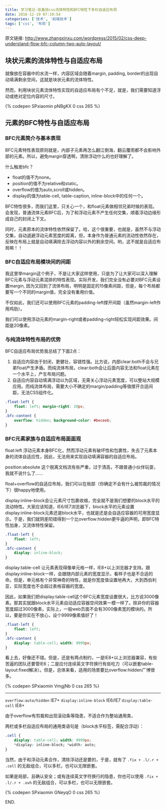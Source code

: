 ```yaml
---
title: 学习笔记-张鑫旭css流体特性和BFC特性下多栏自适应布局
date: 2016-12-19 07:19:54
categories: ['技术', '前端技术']
tags: ['css', '布局']
---
```


原文链接: <http://www.zhangxinxu.com/wordpress/2015/02/css-deep-understand-flow-bfc-column-two-auto-layout/>

## 块状元素的流体特性与自适应布局

就像放在容器中的水流一样，内容区域会随着margin, padding, border的出现自动填满剩余空间，这就是块状元素的流体特性。

然而，利用块状元素流体特性实现的自适应布局有个不足，就是，我们需要知道浮动或绝对定位内容的尺寸。

{% codepen SPxiaomin pNBgKX 0 css 265 %}

## 元素的BFC特性与自适应布局

### BFC元素简介与基本表现

BFC元素特性表现原则就是，内部子元素再怎么翻江倒海，翻云覆雨都不会影响外部的元素。所以，避免margin穿透啊，清除浮动什么的也好理解了。

什么触发bfc？

- float的值不为none。
- position的值不为relative和static。
- overflow的值为auto,scroll或hidden。
- display的值为table-cell, table-caption, inline-block中的任何一个。

BFC特性很多，而我们这里，只关心一个，和float元素做相邻兄弟时候的表现。会发现，普通流体元素BFC后，为了和浮动元素不产生任何交集，顺着浮动边缘形成自己的封闭上下文。

同时，元素原本的流体特性依然保留了。哈，这个很重要，也就是，虽然不与浮动交集，自动退避浮动元素宽度的距离，但，本身作为普通元素的流动性依然存在，反映在布局上就是自动填满除去浮动内容以外的剩余空间。哟，这不就是自适应布局嘛！！

### BFC自适应布局模块间的间距

我这里举margin这个例子，不是让大家这样使用，只是为了让大家可以深入理解BFC元素与浮动元素混排的特性表现。实际开发，我们完全没有必要对BFC元素设置margin, 因为又回到了流体布局，明明是固定的15像素间距，但是，每个布局都要写一个不同的margin值，完全没有重用价值。

不仅如此，我们还可以使用BFC元素的padding-left撑开间距（虽然margin-left作用鸡肋）。

我们可以使用浮动元素的margin-right或者padding-right轻松实现间距效果。间距是20像素。

### 与纯流体特性布局的优势

BFC自适应布局优势我总结了下面2点：

1. 自适应内容由于封闭，更健壮，容错性强。比方说，内部clear:both不会与兄弟float产生矛盾。而纯流体布局，clear:both会让后面内容无法和float元素在一个水平上，产生布局问题。
2. 自适应内容自动填满浮动以为区域，无需关心浮动元素宽度，可以整站大规模应用。而纯流体布局，需要大小不确定的margin/padding等值撑开合适间距，无法CSS组件化。

```css
.float-left {
    float: left; margin-right: 20px;
}
.bfc-content {
    overflow: hidden; background-color: #beceeb;
}
```

### BFC元素家族与自适应布局面面观

float:left 浮动元素本身BFC化，然而浮动元素有破坏性和包裹性，失去了元素本身的流体自适应性，因此，无法用来实现自动填满容器的自适应布局。

position:absolute 这个脱离文档流有些严重，过于清高，不跟普通小伙伴玩耍，我就不说什么了……

float+overflow的自适应布局，我们可以在局部（你确定不会有什么被剪裁的情况下）很happy地使用。

display:inline-block会让元素尺寸包裹收缩，完全就不是我们想要的block水平的流动特性。大家应该知道，IE6/IE7浏览器下，block水平的元素设置display:inline-block元素还是block水平，也就是还是会自适应容器的可用宽度显示。于是，我们就阴差阳错得到一个比overflow:hidden更牛逼的声明，即BFC特性加身，又流体特性保留。

```css
.float-left {
    float: left;
}
.bfc-content {
    display: inline-block;
}
```

display:table-cell 让元素表现得像单元格一样，IE8+以上浏览器才支持。跟display:inline-block一样，会跟随内部元素的宽度显示，看样子也是不合适的命。但是，单元格有个非常神奇的特性，就是你宽度值设置地再大，大到西伯利亚，实际宽度也不会超过表格容器的宽度。

因此，如果我们把display:table-cell这个BFC元素宽度设置很大，比方说3000像素。那其实就跟block水平元素自动适应容器空间效果一模一样了。除非你的容器宽度超过3000像素，实际上，一般web页面不会有3000像素宽的模块的。所以，要是你实在不放心，设个9999像素值好了！

```css
.float-left {
    float: left;
}
.bfc-content {
    display: table-cell; width: 9999px;
}
```

看上去，好像还不错。但是，还是有两点制约，一是IE8+以上浏览器兼容，有些苦逼的团队还要管IE6；二是应付连续英文字符换行有些吃力（可以嵌套table-layout:fixed解决）。但是，总体来看，适用的场景要比overflow:hidden广博很多。

{% codepen SPxiaomin VmgjNb 0 css 265 %}

---

`overflow:auto/hidden` IE7+
`display:inline-block` IE6/IE7
`display:table-cell` IE8+

由于overflow有剪裁和出现滚动条等隐患，不适合作为整站通用类，

两栏或多栏自适应布局的通用类语句是（block水平标签，需配合浮动）：

```css
.cell {
    display: table-cell; width: 9999px;
    *display: inline-block; *width: auto;
}
```

当然，由于和浮动元素合作，清除浮动还是要的，于是，就有了 `.fix + .l/.r + .cell` 的无敌组合，可以多栏，也可以无限嵌套。

如果是局部，且确认安全；或有连续英文字符换行的隐患，你也可以使用 `.fix + .l/.r + .ovh` 的无敌组合，可以多栏，也可以无限嵌套。

{% codepen SPxiaomin GNeyqO 0 css 265 %}

END.
